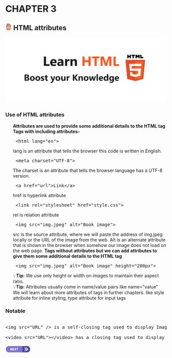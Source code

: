 # CHAPTER 3
## <img src="https://github.com/Ninja-Vikash/Assets/blob/main/Asset%20Icon/htmlLogo.png" height="20px" /> HTML attributes

![Banner](https://github.com/Ninja-Vikash/Assets/blob/main/HTML%20Assets/HTML.png)
### Use of HTML attributes
<ol>
  
**Attributes are used to provide some additional details to the HTML tag**
**Tags with including attributes-**
<pre> &lthtml lang="en"&gt </pre> 
<span>lang is an attribute that tells the browser this code is written in English.</span>
<pre> &ltmeta charset="UTF-8"&gt </pre>
<span>The charset is an attribute that tells the browser language has a UTF-8 version.</span>
<pre> &lta href="url"&gtLink&lt/a&gt </pre>
<span>href is hyperlink attribute</span>
<pre> &ltlink rel="stylesheet" href="style.css"&gt </pre>
<span>rel is relation attribute</span>
<pre> &ltimg src="img.jpeg" alt="Book image"&gt </pre>
<span>src is the source attribute, where we will paste the address of img.jpeg locally or the URL of the image from the web. Alt is an alternate attribute that is shown in the browser when somehow our image does not load on the web page.</span>
**Tags without attributes but we can add attributes to give them some additional details to the HTML tag**
<pre> &ltimg src="img.jpeg" alt="Book image" height="200px"&gt </pre>
💡<b>Tip:</b> We use only height or width on images to maintain their aspect ratio.<br>
  💡<b>Tip:</b> Attributes usually come in name/value pairs like name="value"<br>
<span>We will learn about more attributes of tags in further chapters. like style attribute for inline styling, type attribute for input tags</span>
</ol>

### Notable
<pre> 
&ltimg src="URL" /&gt is a self-closing tag used to display Images on a screen. <br>
&ltvideo src="URL"&gt&lt/video&gt has a closing tag used to display Videos on a screen.
</pre>

<a href="https://github.com/Ninja-Vikash/HTML/tree/main/CHAPTER%204%20-%20Page%20Layout">
  <img src="https://github.com/Ninja-Vikash/Assets/blob/main/HTML%20Assets/next-removebg-preview.png" height="30px" />
</a>
